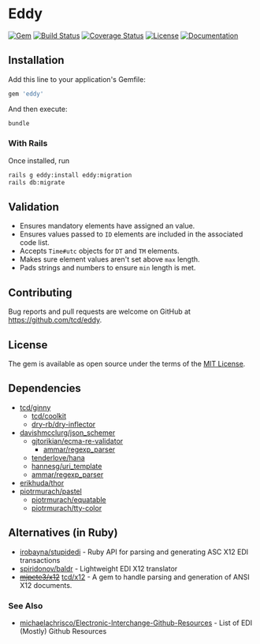 # Eddy

[![Gem](https://img.shields.io/gem/v/eddy)][rubygems]
[![Build Status](https://travis-ci.org/tcd/eddy.svg?branch=master)][travis-ci]
[![Coverage Status](https://coveralls.io/repos/github/tcd/eddy/badge.svg?branch=master)][coveralls]
[![License](https://img.shields.io/github/license/tcd/eddy)][license]
[![Documentation](http://img.shields.io/badge/docs-rubydoc.info-blue.svg)][docs]

[rubygems]: https://rubygems.org/gems/eddy
[travis-ci]: https://travis-ci.org/tcd/eddy
[coveralls]: https://coveralls.io/github/tcd/eddy?branch=master
[license]: https://github.com/tcd/eddy/blob/master/LICENSE.txt
[docs]: https://www.rubydoc.info/gems/eddy/0.2.0

## Installation

Add this line to your application's Gemfile:

```ruby
gem 'eddy'
```

And then execute:

```sh
bundle
```

### With Rails

Once installed, run

```sh
rails g eddy:install eddy:migration
rails db:migrate
```

## Validation

- Ensures mandatory elements have assigned an value.
- Ensures values passed to `ID` elements are included in the associated code list.
- Accepts `Time#utc` objects for `DT` and `TM` elements.
- Makes sure element values aren't set above `max` length.
- Pads strings and numbers to ensure `min` length is met.

## Contributing

Bug reports and pull requests are welcome on GitHub at https://github.com/tcd/eddy.

## License

The gem is available as open source under the terms of the [MIT License](https://opensource.org/licenses/MIT).

## Dependencies

- [tcd/ginny](https://github.com/tcd/ginny)
    - [tcd/coolkit](https://github.com/tcd/coolkit)
    - [dry-rb/dry-inflector](https://github.com/dry-rb/dry-inflector)
- [davishmcclurg/json_schemer](https://github.com/davishmcclurg/json_schemer)
    - [gjtorikian/ecma-re-validator](https://github.com/gjtorikian/ecma-re-validator)
        - [ammar/regexp_parser](https://github.com/ammar/regexp_parser)
    - [tenderlove/hana](https://github.com/tenderlove/hana)
    - [hannesg/uri_template](https://github.com/hannesg/uri_template)
    - [ammar/regexp_parser](https://github.com/ammar/regexp_parser)
- [erikhuda/thor](https://github.com/erikhuda/thor)
- [piotrmurach/pastel](https://github.com/piotrmurach/pastel)
    - [piotrmurach/equatable](https://github.com/piotrmurach/equatable)
    - [piotrmurach/tty-color](https://github.com/piotrmurach/tty-color)

## Alternatives (in Ruby)

- [irobayna/stupidedi](https://github.com/irobayna/stupidedi) - Ruby API for parsing and generating ASC X12 EDI transactions
- [spiridonov/baldr](https://github.com/spiridonov/baldr) - Lightweight EDI X12 translator
- [~~mjpete3/x12~~](https://github.com/mjpete3/x12) [tcd/x12](https://github.com/tcd/x12) - A gem to handle parsing and generation of ANSI X12 documents.

### See Also

- [michaelachrisco/Electronic-Interchange-Github-Resources](https://github.com/michaelachrisco/Electronic-Interchange-Github-Resources) - List of EDI (Mostly) Github Resources
